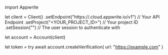 import Appwrite

let client = Client()
    .setEndpoint("https://<REGION>.cloud.appwrite.io/v1") // Your API Endpoint
    .setProject("<YOUR_PROJECT_ID>") // Your project ID
    .setSession("") // The user session to authenticate with

let account = Account(client)

let token = try await account.createVerification(
    url: "https://example.com"
)

